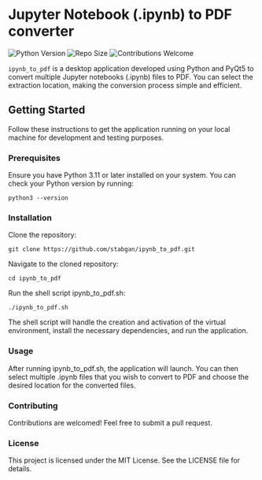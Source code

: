 # Jupyter Notebook (.ipynb) to PDF converter
![Python Version](https://img.shields.io/badge/python-3.11-blue)
![Repo Size](https://img.shields.io/github/languages/code-size/stabgan/ipynb_to_pdf)
![Contributions Welcome](https://img.shields.io/badge/contributions-welcome-brightgreen)

`ipynb_to_pdf` is a desktop application developed using Python and PyQt5 to convert multiple Jupyter notebooks (.ipynb) files to PDF. You can select the extraction location, making the conversion process simple and efficient.

## Getting Started

Follow these instructions to get the application running on your local machine for development and testing purposes.

### Prerequisites

Ensure you have Python 3.11 or later installed on your system. You can check your Python version by running:

```
python3 --version
```
### Installation

Clone the repository:

```
git clone https://github.com/stabgan/ipynb_to_pdf.git
```
Navigate to the cloned repository:
```
cd ipynb_to_pdf
```
Run the shell script ipynb_to_pdf.sh:
```
./ipynb_to_pdf.sh
```
The shell script will handle the creation and activation of the virtual environment, install the necessary dependencies, and run the application.

### Usage

After running ipynb_to_pdf.sh, the application will launch. You can then select multiple .ipynb files that you wish to convert to PDF and choose the desired location for the converted files.

### Contributing

Contributions are welcomed! Feel free to submit a pull request.

### License

This project is licensed under the MIT License. See the LICENSE file for details.

